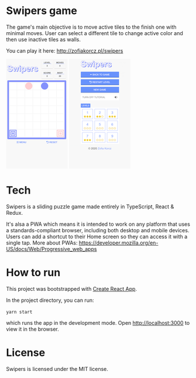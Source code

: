 # Swipers game

The game's main objective is to move active tiles to the finish one with minimal moves. User can select a different tile to change active color and then use inactive tiles as walls.

You can play it here: http://zofiakorcz.pl/swipers

![Image of Swipers menu](./public/swipers_game.png)
![Image of Swipers game](./public/swipers_menu.png)

# Tech

Swipers is a sliding puzzle game made entirely in TypeScript, React & Redux.

It's alsa a PWA which means it is intended to work on any platform that uses a standards-compliant browser, including both desktop and mobile devices. Users can add a shortcut to their Home screen so they can access it with a single tap. More about PWAs: https://developer.mozilla.org/en-US/docs/Web/Progressive_web_apps

# How to run

This project was bootstrapped with [Create React App](https://github.com/facebook/create-react-app).

In the project directory, you can run:

`yarn start`

which runs the app in the development mode.
Open [http://localhost:3000](http://localhost:3000) to view it in the browser.

# License
Swipers is licensed under the MIT license.
